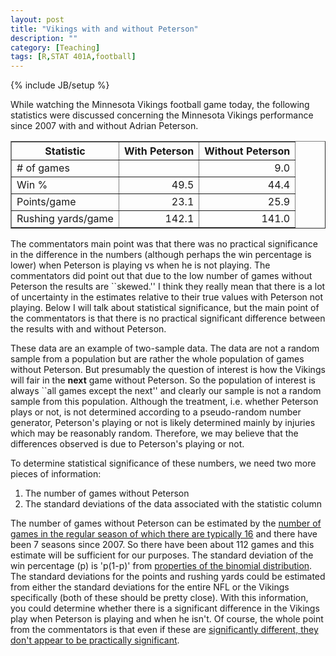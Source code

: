 ```yaml
---
layout: post
title: "Vikings with and without Peterson"
description: ""
category: [Teaching]
tags: [R,STAT 401A,football]
---
```

{% include JB/setup %}

While watching the Minnesota Vikings football game today, the following statistics were discussed concerning the Minnesota Vikings performance since 2007 with and without Adrian Peterson. 

<!-- html table generated in R 3.4.1 by xtable 1.8-2 package -->
<!-- Thu Nov 16 09:42:14 2017 -->
<table border=1>
<tr> <th> Statistic </th> <th> With Peterson </th> <th> Without Peterson </th>  </tr>
  <tr> <td> # of games </td> <td align="right">  </td> <td align="right"> 9.0 </td> </tr>
  <tr> <td> Win % </td> <td align="right"> 49.5 </td> <td align="right"> 44.4 </td> </tr>
  <tr> <td> Points/game </td> <td align="right"> 23.1 </td> <td align="right"> 25.9 </td> </tr>
  <tr> <td> Rushing yards/game </td> <td align="right"> 142.1 </td> <td align="right"> 141.0 </td> </tr>
   </table>

The commentators main point was that there was no practical significance in the difference in the numbers (although perhaps the win percentage is lower) when Peterson is playing vs when he is not playing. The commentators did point out that due to the low number of games without Peterson the results are ``skewed.'' I think they really mean that there is a lot of uncertainty in the estimates relative to their true values with Peterson not playing. Below I will talk about statistical significance, but the main point of the commentators is that there is no practical significant difference between the results with and without Peterson.

These data are an example of two-sample data. The data are not a random sample from a population but are rather the whole population of games without Peterson. But presumably the question of interest is how the Vikings will fair in the **next** game without Peterson. So the population of interest is always ``all games except the next'' and clearly our sample is not a random sample from this population. Although the treatment, i.e. whether Peterson plays or not, is not determined according to a pseudo-random number generator, Peterson's playing or not is likely determined mainly by injuries which may be reasonably random. Therefore, we may believe that the differences observed is due to Peterson's playing or not.

To determine statistical significance of these numbers, we need two more pieces of information:

1. The number of games without Peterson
2. The standard deviations of the data associated with the statistic column

The number of games without Peterson can be estimated by the [number of games in the regular season of which there are typically 16](https://answers.yahoo.com/question/index?qid=20110628185815AAG2kQu) and there have been 7 seasons since 2007. So there have been about 112 games and this estimate will be sufficient for our purposes. The standard deviation of the win percentage (p) is 'p(1-p)' from [properties of the binomial distribution](http://en.wikipedia.org/wiki/Binomial_distribution). The standard deviations for the points and rushing yards could be estimated from either the standard deviations for the entire NFL or the Vikings specifically (both of these should be pretty close). With this information, you could determine whether there is a significant difference in the Vikings play when Peterson is playing and when he isn't. Of course, the whole point from the commentators is that even if these are [significantly different, they don't appear to be practically significant](https://answers.yahoo.com/question/index?qid=20130216205755AAYdszo). 



